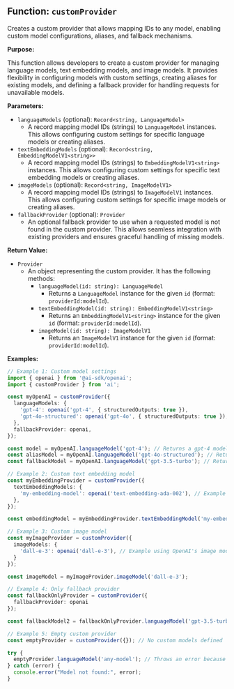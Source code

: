 ## Function: `customProvider`

Creates a custom provider that allows mapping IDs to any model, enabling custom model configurations, aliases, and fallback mechanisms.

**Purpose:**

This function allows developers to create a custom provider for managing language models, text embedding models, and image models. It provides flexibility in configuring models with custom settings, creating aliases for existing models, and defining a fallback provider for handling requests for unavailable models.

**Parameters:**

* `languageModels` (optional): `Record<string, LanguageModel>`
    * A record mapping model IDs (strings) to `LanguageModel` instances. This allows configuring custom settings for specific language models or creating aliases.
* `textEmbeddingModels` (optional): `Record<string, EmbeddingModelV1<string>>`
    * A record mapping model IDs (strings) to `EmbeddingModelV1<string>` instances. This allows configuring custom settings for specific text embedding models or creating aliases.
* `imageModels` (optional): `Record<string, ImageModelV1>`
    * A record mapping model IDs (strings) to `ImageModelV1` instances. This allows configuring custom settings for specific image models or creating aliases.
* `fallbackProvider` (optional): `Provider`
    * An optional fallback provider to use when a requested model is not found in the custom provider. This allows seamless integration with existing providers and ensures graceful handling of missing models.

**Return Value:**

* `Provider`
    * An object representing the custom provider. It has the following methods:
        * `languageModel(id: string): LanguageModel`
            * Returns a `LanguageModel` instance for the given `id` (format: `providerId:modelId`).
        * `textEmbeddingModel(id: string): EmbeddingModelV1<string>`
            * Returns an `EmbeddingModelV1<string>` instance for the given `id` (format: `providerId:modelId`).
        * `imageModel(id: string): ImageModelV1`
            * Returns an `ImageModelV1` instance for the given `id` (format: `providerId:modelId`).


**Examples:**

```typescript
// Example 1: Custom model settings
import { openai } from '@ai-sdk/openai';
import { customProvider } from 'ai';

const myOpenAI = customProvider({
  languageModels: {
    'gpt-4': openai('gpt-4', { structuredOutputs: true }),
    'gpt-4o-structured': openai('gpt-4o', { structuredOutputs: true }),
  },
  fallbackProvider: openai,
});

const model = myOpenAI.languageModel('gpt-4'); // Returns a gpt-4 model with structuredOutputs enabled
const aliasModel = myOpenAI.languageModel('gpt-4o-structured'); // Returns a gpt-4o model with structuredOutputs enabled and aliased as 'gpt-4o-structured'
const fallbackModel = myOpenAI.languageModel('gpt-3.5-turbo'); // Returns the gpt-3.5-turbo model from the fallback provider (openai)

// Example 2: Custom text embedding model
const myEmbeddingProvider = customProvider({
  textEmbeddingModels: {
    'my-embedding-model': openai('text-embedding-ada-002'), // Example using OpenAI's embedding model
  },
});

const embeddingModel = myEmbeddingProvider.textEmbeddingModel('my-embedding-model');

// Example 3: Custom image model
const myImageProvider = customProvider({
  imageModels: {
    'dall-e-3': openai('dall-e-3'), // Example using OpenAI's image model
  }
});

const imageModel = myImageProvider.imageModel('dall-e-3');

// Example 4: Only fallback provider
const fallbackOnlyProvider = customProvider({
  fallbackProvider: openai
});

const fallbackModel2 = fallbackOnlyProvider.languageModel('gpt-3.5-turbo'); // Returns the gpt-3.5-turbo model from the fallback provider

// Example 5: Empty custom provider
const emptyProvider = customProvider({}); // No custom models defined

try {
  emptyProvider.languageModel('any-model'); // Throws an error because no model is found and no fallback is provided
} catch (error) {
  console.error("Model not found:", error);
}
```
